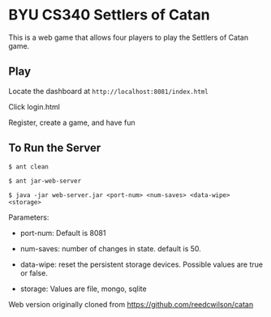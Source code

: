 # BYU CS340 Settlers of Catan

This is a web game that allows four players to play the Settlers of Catan game.

## Play

Locate the dashboard at `http://localhost:8081/index.html`

Click login.html

Register, create a game, and have fun

## To Run the Server

```$ ant clean```

```$ ant jar-web-server```

```$ java -jar web-server.jar <port-num> <num-saves> <data-wipe> <storage>```

Parameters:

* port-num: Default is 8081

* num-saves: number of changes in state. default is 50.

* data-wipe: reset the persistent storage devices. Possible values are true or false.

* storage: Values are file, mongo, sqlite


Web version originally cloned from https://github.com/reedcwilson/catan
